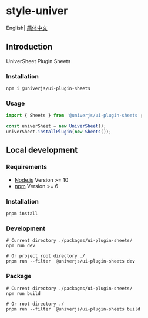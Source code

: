 # style-univer

English| [简体中文](./README-zh.md)

## Introduction

UniverSheet Plugin Sheets

### Installation

```shell
npm i @univerjs/ui-plugin-sheets
```

### Usage

```js
import { Sheets } from '@univerjs/ui-plugin-sheets';

const univerSheet = new UniverSheet();
univerSheet.installPlugin(new Sheets());
```

## Local development

### Requirements

-   [Node.js](https://nodejs.org/en/) Version >= 10
-   [npm](https://www.npmjs.com/) Version >= 6

### Installation

```
pnpm install
```

### Development

```
# Current directory ./packages/ui-plugin-sheets/
npm run dev

# Or project root directory ./
pnpm run --filter  @univerjs/ui-plugin-sheets dev
```

### Package

```
# Current directory ./packages/ui-plugin-sheets/
npm run build

# Or root directory ./
pnpm run --filter  @univerjs/ui-plugin-sheets build
```
